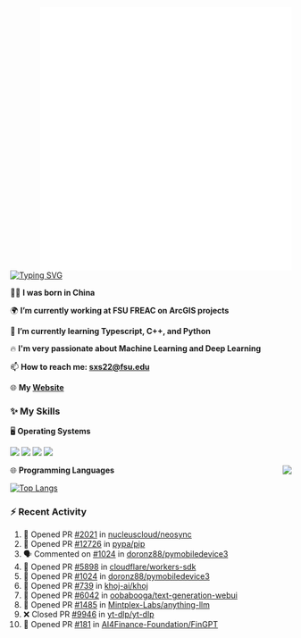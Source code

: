 <img align="right" width="450" src="github-metrics.svg">

[![Typing SVG](https://readme-typing-svg.herokuapp.com?duration=2500&vCenter=true&width=200&height=40&lines=Hello+World+👋)](https://git.io/typing-svg)

🙋‍♂️ **I was born in China**

🌍 **I’m currently working at FSU FREAC on ArcGIS projects**

🌱 **I’m currently learning Typescript, C++, and Python**

🔥 **I'm very passionate about Machine Learning and Deep Learning**

📫 **How to reach me: sxs22@fsu.edu**

🌐 **My [Website](https://shixianshengcom.wordpress.com/)**

### ✨ **My Skills**

🖥️ **Operating Systems**

[![](https://img.shields.io/badge/LinuxMint-47A248?style=flat-square&logo=linuxmint&logoColor=fff)](https://linuxmint.com/)
[![](https://img.shields.io/badge/Windows11-0078d6?style=flat-square&logo=windows&logoColor=fff)](https://www.microsoft.com/software-download/windows11)
[![](https://img.shields.io/badge/NixOS-ffffff?style=flat-square&logo=nixos&logoColor=blue)](https://nixos.org/)
[![](https://img.shields.io/badge/Ubuntu-E95420?style=flat-square&logo=ubuntu&logoColor=white)](https://ubuntu.com/download)

<a>
    <img align="right" height=210px src="https://github-readme-stats.vercel.app/api?username=KPCOFGS&theme=tokyonight&show_icons=true&show=prs_merged">
</a>

🌐 **Programming Languages**

[![Top Langs](https://github-readme-stats.vercel.app/api/top-langs/?username=KPCOFGS&theme=tokyonight)](https://github.com/anuraghazra/github-readme-stats)

### ⚡ **Recent Activity**
<!--START_SECTION:activity-->
1. 💪 Opened PR [#2021](https://github.com/nucleuscloud/neosync/pull/2021) in [nucleuscloud/neosync](https://github.com/nucleuscloud/neosync)
2. 💪 Opened PR [#12726](https://github.com/pypa/pip/pull/12726) in [pypa/pip](https://github.com/pypa/pip)
3. 🗣 Commented on [#1024](https://github.com/doronz88/pymobiledevice3/pull/1024#issuecomment-2126850165) in [doronz88/pymobiledevice3](https://github.com/doronz88/pymobiledevice3)
4. 💪 Opened PR [#5898](https://github.com/cloudflare/workers-sdk/pull/5898) in [cloudflare/workers-sdk](https://github.com/cloudflare/workers-sdk)
5. 💪 Opened PR [#1024](https://github.com/doronz88/pymobiledevice3/pull/1024) in [doronz88/pymobiledevice3](https://github.com/doronz88/pymobiledevice3)
6. 💪 Opened PR [#739](https://github.com/khoj-ai/khoj/pull/739) in [khoj-ai/khoj](https://github.com/khoj-ai/khoj)
7. 💪 Opened PR [#6042](https://github.com/oobabooga/text-generation-webui/pull/6042) in [oobabooga/text-generation-webui](https://github.com/oobabooga/text-generation-webui)
8. 💪 Opened PR [#1485](https://github.com/Mintplex-Labs/anything-llm/pull/1485) in [Mintplex-Labs/anything-llm](https://github.com/Mintplex-Labs/anything-llm)
9. ❌ Closed PR [#9946](https://github.com/yt-dlp/yt-dlp/pull/9946) in [yt-dlp/yt-dlp](https://github.com/yt-dlp/yt-dlp)
10. 💪 Opened PR [#181](https://github.com/AI4Finance-Foundation/FinGPT/pull/181) in [AI4Finance-Foundation/FinGPT](https://github.com/AI4Finance-Foundation/FinGPT)
<!--END_SECTION:activity-->
